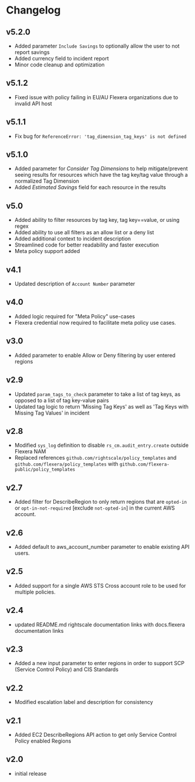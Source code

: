 # Changelog

## v5.2.0

- Added parameter `Include Savings` to optionally allow the user to not report savings
- Added currency field to incident report
- Minor code cleanup and optimization

## v5.1.2

- Fixed issue with policy failing in EU/AU Flexera organizations due to invalid API host

## v5.1.1

- Fix bug for `ReferenceError: 'tag_dimension_tag_keys' is not defined`

## v5.1.0

- Added parameter for *Consider Tag Dimensions* to help mitigate/prevent seeing results for resources which have the tag key/tag value through a normalized Tag Dimension
- Added *Estimated Savings* field for each resource in the results

## v5.0

- Added ability to filter resources by tag key, tag key==value, or using regex
- Added ability to use all filters as an allow list or a deny list
- Added additional context to incident description
- Streamlined code for better readability and faster execution
- Meta policy support added

## v4.1

- Updated description of `Account Number` parameter

## v4.0

- Added logic required for "Meta Policy" use-cases
- Flexera credential now required to facilitate meta policy use cases.

## v3.0

- Added parameter to enable Allow or Deny filtering by user entered regions

## v2.9

- Updated `param_tags_to_check` parameter to take a list of tag keys, as opposed to a list of tag key-value pairs
- Updated tag logic to return 'Missing Tag Keys' as well as 'Tag Keys with Missing Tag Values' in incident

## v2.8

- Modified `sys_log` definition to disable `rs_cm.audit_entry.create` outside Flexera NAM
- Replaced references `github.com/rightscale/policy_templates` and `github.com/flexera/policy_templates` with `github.com/flexera-public/policy_templates`

## v2.7

- Added filter for DescribeRegion to only return regions that are `opted-in` or `opt-in-not-required` [exclude `not-opted-in`] in the current AWS account.

## v2.6

- Added default to aws_account_number parameter to enable existing API users.

## v2.5

- Added support for a single AWS STS Cross account role to be used for multiple policies.

## v2.4

- updated README.md rightscale documentation links with docs.flexera documentation links

## v2.3

- Added a new input parameter to enter regions in order to support SCP (Service Control Policy) and CIS Standards

## v2.2

- Modified escalation label and description for consistency

## v2.1

- Added EC2 DescribeRegions API action to get only Service Control Policy enabled Regions

## v2.0

- initial release
